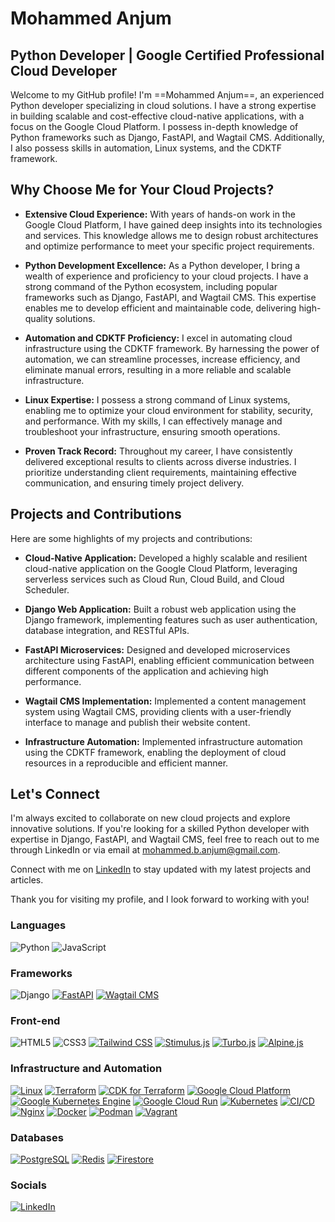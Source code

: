 # Mohammed Anjum
## Python Developer | Google Certified Professional Cloud Developer 


Welcome to my GitHub profile! I'm ==Mohammed Anjum==, an experienced Python developer specializing in cloud solutions. I have a strong expertise in building scalable and cost-effective cloud-native applications, with a focus on the Google Cloud Platform. I possess in-depth knowledge of Python frameworks such as Django, FastAPI, and Wagtail CMS. Additionally, I also possess skills in automation, Linux systems, and the CDKTF framework.

## Why Choose Me for Your Cloud Projects?

- **Extensive Cloud Experience:** With years of hands-on work in the Google Cloud Platform, I have gained deep insights into its technologies and services. This knowledge allows me to design robust architectures and optimize performance to meet your specific project requirements.

- **Python Development Excellence:** As a Python developer, I bring a wealth of experience and proficiency to your cloud projects. I have a strong command of the Python ecosystem, including popular frameworks such as Django, FastAPI, and Wagtail CMS. This expertise enables me to develop efficient and maintainable code, delivering high-quality solutions.

- **Automation and CDKTF Proficiency:** I excel in automating cloud infrastructure using the CDKTF framework. By harnessing the power of automation, we can streamline processes, increase efficiency, and eliminate manual errors, resulting in a more reliable and scalable infrastructure.

- **Linux Expertise:** I possess a strong command of Linux systems, enabling me to optimize your cloud environment for stability, security, and performance. With my skills, I can effectively manage and troubleshoot your infrastructure, ensuring smooth operations.

- **Proven Track Record:** Throughout my career, I have consistently delivered exceptional results to clients across diverse industries. I prioritize understanding client requirements, maintaining effective communication, and ensuring timely project delivery.

## Projects and Contributions

Here are some highlights of my projects and contributions:

- **Cloud-Native Application:** Developed a highly scalable and resilient cloud-native application on the Google Cloud Platform, leveraging serverless services such as Cloud Run, Cloud Build, and Cloud Scheduler.

- **Django Web Application:** Built a robust web application using the Django framework, implementing features such as user authentication, database integration, and RESTful APIs.

- **FastAPI Microservices:** Designed and developed microservices architecture using FastAPI, enabling efficient communication between different components of the application and achieving high performance.

- **Wagtail CMS Implementation:** Implemented a content management system using Wagtail CMS, providing clients with a user-friendly interface to manage and publish their website content.

- **Infrastructure Automation:** Implemented infrastructure automation using the CDKTF framework, enabling the deployment of cloud resources in a reproducible and efficient manner.

## Let's Connect

I'm always excited to collaborate on new cloud projects and explore innovative solutions. If you're looking for a skilled Python developer with expertise in Django, FastAPI, and Wagtail CMS, feel free to reach out to me through LinkedIn or via email at mohammed.b.anjum@gmail.com.

Connect with me on [LinkedIn](https://www.linkedin.com/in/mohammed-anjum/) to stay updated with my latest projects and articles.

Thank you for visiting my profile, and I look forward to working with you!

### Languages
![Python](https://img.shields.io/badge/python-3670A0?style=for-the-badge&logo=python&logoColor=ffdd54)
![JavaScript](https://img.shields.io/badge/javascript-%23323330.svg?style=for-the-badge&logo=javascript&logoColor=%23F7DF1E)

### Frameworks
![Django](https://img.shields.io/badge/django-%23092E20.svg?style=for-the-badge&logo=django&logoColor=white)
[![FastAPI](https://img.shields.io/badge/-FastAPI-009688?style=for-the-badge&logo=fastapi&logoColor=white)](https://fastapi.tiangolo.com/)
[![Wagtail CMS](https://img.shields.io/badge/-Wagtail%20CMS-336791?style=for-the-badge&logo=wagtail&logoColor=white)](https://wagtail.io/)

### Front-end
![HTML5](https://img.shields.io/badge/html5-%23E34F26.svg?style=for-the-badge&logo=html5&logoColor=white)
![CSS3](https://img.shields.io/badge/css3-%231572B6.svg?style=for-the-badge&logo=css3&logoColor=white)
[![Tailwind CSS](https://img.shields.io/badge/-Tailwind%20CSS-38B2AC?style=for-the-badge&logo=tailwind-css&logoColor=white)](https://tailwindcss.com/)
[![Stimulus.js](https://img.shields.io/badge/-Stimulus.js-FF6719?style=for-the-badge&logo=stimulus&logoColor=white)](https://stimulus.hotwire.dev/)
[![Turbo.js](https://img.shields.io/badge/-Turbo.js-1B1F23?style=for-the-badge&logo=turbo&logoColor=white)](https://turbo.hotwire.dev/)
[![Alpine.js](https://img.shields.io/badge/-Alpine.js-8BC0D0?style=for-the-badge&logo=alpine.js&logoColor=white)](https://alpinejs.dev/)

### Infrastructure and Automation
[![Linux](https://img.shields.io/badge/-Linux-FCC624?style=for-the-badge&logo=linux&logoColor=black)](https://www.linux.org/)
[![Terraform](https://img.shields.io/badge/-Terraform-623CE4?style=for-the-badge&logo=terraform&logoColor=white)](https://www.terraform.io/)
[![CDK for Terraform](https://img.shields.io/badge/-CDK%20for%20Terraform-3949AB?style=for-the-badge&logo=amazonaws&logoColor=white)](https://cdk.tf/)
[![Google Cloud Platform](https://img.shields.io/badge/-Google%20Cloud-4285F4?style=for-the-badge&logo=google-cloud&logoColor=white)](https://cloud.google.com/)
[![Google Kubernetes Engine](https://img.shields.io/badge/-GKE-326CE5?style=for-the-badge&logo=kubernetes&logoColor=white)](https://cloud.google.com/kubernetes-engine)
[![Google Cloud Run](https://img.shields.io/badge/-Cloud%20Run-00B4AA?style=for-the-badge&logo=google-cloud&logoColor=white)](https://cloud.google.com/run)
[![Kubernetes](https://img.shields.io/badge/-Kubernetes-326CE5?style=for-the-badge&logo=kubernetes&logoColor=white)](https://kubernetes.io/)
[![CI/CD](https://img.shields.io/badge/-CI%2FCD-555555?style=for-the-badge)](https://en.wikipedia.org/wiki/CI/CD)
[![Nginx](https://img.shields.io/badge/-Nginx-269539?style=for-the-badge&logo=nginx&logoColor=white)](https://nginx.org/)
[![Docker](https://img.shields.io/badge/-Docker-2496ED?style=for-the-badge&logo=docker&logoColor=white)](https://www.docker.com/)
[![Podman](https://img.shields.io/badge/-Podman-8CC84B?style=for-the-badge&logo=redhat&logoColor=white)](https://podman.io/)
[![Vagrant](https://img.shields.io/badge/-Vagrant-1868F2?style=for-the-badge&logo=vagrant&logoColor=white)](https://www.vagrantup.com/)

### Databases
[![PostgreSQL](https://img.shields.io/badge/-PostgreSQL-336791?style=for-the-badge&logo=postgresql&logoColor=white)](https://www.postgresql.org/)
[![Redis](https://img.shields.io/badge/-Redis-DC382D?style=for-the-badge&logo=redis&logoColor=white)](https://redis.io/)
[![Firestore](https://img.shields.io/badge/-Firestore-FFA611?style=for-the-badge&logo=firebase&logoColor=white)](https://firebase.google.com/products/firestore/)

### Socials
[![LinkedIn](https://img.shields.io/badge/-LinkedIn-0A66C2?style=for-the-badge&logo=linkedin&logoColor=white)](https://www.linkedin.com/in/mohammed-anjum/)

